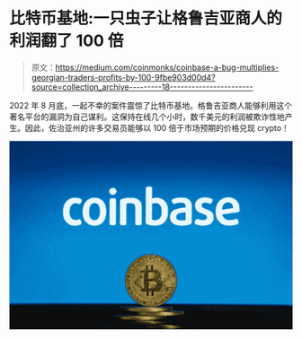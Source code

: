 # 比特币基地:一只虫子让格鲁吉亚商人的利润翻了 100 倍

> 原文：<https://medium.com/coinmonks/coinbase-a-bug-multiplies-georgian-traders-profits-by-100-9fbe903d00d4?source=collection_archive---------18----------------------->

2022 年 8 月底，一起不幸的案件震惊了比特币基地。格鲁吉亚商人能够利用这个著名平台的漏洞为自己谋利。这保持在线几个小时，数千美元的利润被欺诈性地产生。因此，佐治亚州的许多交易员能够以 100 倍于市场预期的价格兑现 crypto！

![](img/933effae09d09cca638ef68597497a93.png)